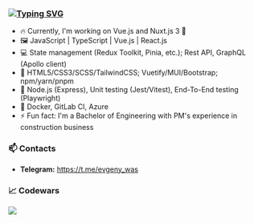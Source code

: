 ### [![Typing SVG](https://readme-typing-svg.herokuapp.com?font=Fira+Code&pause=1000&width=495&color=000000&lines=Hello!+My+name+is+Yauheni+Vasiukevich+%F0%9F%91%8B)](https://git.io/typing-svg)

- 🔥 Currently, I'm working on Vue.js and Nuxt.js 3 🚀
- 🖼️ JavaScript | TypeScript | Vue.js | React.js
- 💻 State management (Redux Toolkit, Pinia, etc.); Rest API, GraphQL (Apollo client)
- 🧰 HTML5/CSS3/SCSS/TailwindCSS; Vuetify/MUI/Bootstrap; npm/yarn/pnpm
- 🔧 Node.js (Express), Unit testing (Jest/Vitest), End-To-End testing (Playwright)
- 🔫 Docker, GitLab CI, Azure
- ⚡ Fun fact: I'm a Bachelor of Engineering with PM's experience in construction business

### 📫 Contacts
- **Telegram:** https://t.me/evgeny_was

### 📈 Codewars
<img src='https://www.codewars.com/users/EvgenyWas/badges/large'>
